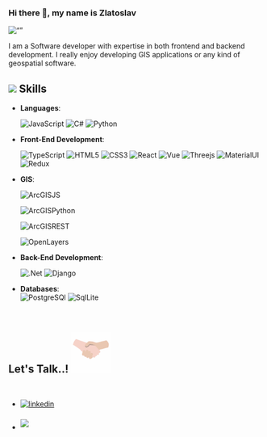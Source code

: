 ### Hi there 👋, my name is Zlatoslav
<!-- #### I am a Software Developer -->
<!-- ![I am a Software Developer](https://cdn.dribbble.com/users/1162077/screenshots/3848914/programmer.gif) -->
<img src="https://i.giphy.com/media/qgQUggAC3Pfv687qPC/giphy.webp" width="200px" alt= “” width="value" height="value">

I am a Software developer with expertise in both frontend and backend development. I really enjoy developing GIS applications or any kind of geospatial software.

## <img src="https://media2.giphy.com/media/QssGEmpkyEOhBCb7e1/giphy.gif?cid=ecf05e47a0n3gi1bfqntqmob8g9aid1oyj2wr3ds3mg700bl&rid=giphy.gif" width ="25"><b> Skills</b>

<p align="center">

- **Languages**:
    
    ![JavaScript](https://img.shields.io/badge/JavaScript-F7DF1E?style=for-the-badge&logo=javascript&logoColor=black)
    ![C#](https://img.shields.io/badge/C%23-239120?style=for-the-badge&logo=c-sharp&logoColor=white)
    ![Python](https://img.shields.io/badge/Python-3776AB?style=for-the-badge&logo=python&logoColor=white)

    
- **Front-End Development**:

   ![TypeScript](https://img.shields.io/badge/TypeScript-007ACC?style=for-the-badge&logo=typescript&logoColor=white)
   ![HTML5](https://img.shields.io/badge/HTML5%20-%23E34F26.svg?style=for-the-badge&logo=html5&logoColor=white)
   ![CSS3](https://img.shields.io/badge/CSS%20-%231572B6.svg?style=for-the-badge&logo=css3&logoColor=white)
   ![React](https://img.shields.io/badge/React-20232A?style=for-the-badge&logo=react&logoColor=61DAFB)
   ![Vue](https://img.shields.io/badge/Vue.js-35495E?style=for-the-badge&logo=vue.js&logoColor=4FC08D)
   ![Threejs](https://img.shields.io/badge/threejs-black?style=for-the-badge&logo=three.js&logoColor=white)
   ![MaterialUI](https://img.shields.io/badge/Material--UI-0081CB?style=for-the-badge&logo=material-ui&logoColor=white)
   ![Redux](https://img.shields.io/badge/Redux-593D88?style=for-the-badge&logo=redux&logoColor=white)
   

- **GIS**:

   ![ArcGISJS](https://img.shields.io/badge/ESRI-ArcGIS%20Maps%20SDK%20for%20JavaScript-brightgreen)

   ![ArcGISPython](https://img.shields.io/badge/ESRI-ArcGIS%20API%20for%20Python-orange)

   ![ArcGISREST](https://img.shields.io/badge/ESRI-ArcGIS%20REST%20API-yellowgreen)

   ![OpenLayers](https://img.shields.io/badge/OL-OpenLayers-blue)
   
 
- **Back-End Development**:

   ![.Net](https://img.shields.io/badge/.NET-5C2D91?style=for-the-badge&logo=.net&logoColor=white)
   ![Django](https://img.shields.io/badge/Django-092E20?style=for-the-badge&logo=django&logoColor=white)
   
 
- **Databases**:   
   ![PostgreSQl](https://img.shields.io/badge/PostgreSQL-316192?style=for-the-badge&logo=postgresql&logoColor=white)
   ![SqlLite](https://img.shields.io/badge/SQLite-07405E?style=for-the-badge&logo=sqlite&logoColor=white)

   <br>   
 

## <b> Let's Talk..!</b> <img src="https://raw.githubusercontent.com/zlatmar/zlatmar/main/handshake.gif" width ="80">
<br>
<div align='left'>

<ul>

<li>
<a href="https://www.linkedin.com/in/zlatoslav-marchev/" target="_blank">
<img src="https://img.shields.io/badge/linkedin-%230077B5.svg?style=for-the-badge&logo=linkedin&logoColor=white" alt=linkedin style="margin-bottom: 5px;"/>
</a>
</li>

<br>

<li>
<a href="mailto:zlatoslav.marchev@gmail.com" target="_blank">
<img src="https://img.shields.io/badge/Gmail-D14836?style=for-the-badge&logo=gmail&logoColor=white" t=mail style="margin-bottom: 5px;" />
</a>
</li>
	
</ul>
